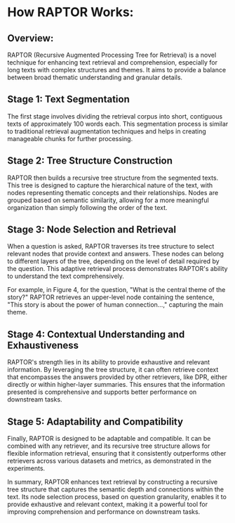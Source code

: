 # How RAPTOR Works: 

## Overview: 
RAPTOR (Recursive Augmented Processing Tree for Retrieval) is a novel technique for enhancing text retrieval and comprehension, especially for long texts with complex structures and themes. It aims to provide a balance between broad thematic understanding and granular details. 

## Stage 1: Text Segmentation 
The first stage involves dividing the retrieval corpus into short, contiguous texts of approximately 100 words each. This segmentation process is similar to traditional retrieval augmentation techniques and helps in creating manageable chunks for further processing. 

## Stage 2: Tree Structure Construction 
RAPTOR then builds a recursive tree structure from the segmented texts. This tree is designed to capture the hierarchical nature of the text, with nodes representing thematic concepts and their relationships. Nodes are grouped based on semantic similarity, allowing for a more meaningful organization than simply following the order of the text. 

## Stage 3: Node Selection and Retrieval 
When a question is asked, RAPTOR traverses its tree structure to select relevant nodes that provide context and answers. These nodes can belong to different layers of the tree, depending on the level of detail required by the question. This adaptive retrieval process demonstrates RAPTOR's ability to understand the text comprehensively. 

For example, in Figure 4, for the question, "What is the central theme of the story?" RAPTOR retrieves an upper-level node containing the sentence, "This story is about the power of human connection...," capturing the main theme. 

## Stage 4: Contextual Understanding and Exhaustiveness 
RAPTOR's strength lies in its ability to provide exhaustive and relevant information. By leveraging the tree structure, it can often retrieve context that encompasses the answers provided by other retrievers, like DPR, either directly or within higher-layer summaries. This ensures that the information presented is comprehensive and supports better performance on downstream tasks. 

## Stage 5: Adaptability and Compatibility 
Finally, RAPTOR is designed to be adaptable and compatible. It can be combined with any retriever, and its recursive tree structure allows for flexible information retrieval, ensuring that it consistently outperforms other retrievers across various datasets and metrics, as demonstrated in the experiments. 

In summary, RAPTOR enhances text retrieval by constructing a recursive tree structure that captures the semantic depth and connections within the text. Its node selection process, based on question granularity, enables it to provide exhaustive and relevant context, making it a powerful tool for improving comprehension and performance on downstream tasks.
